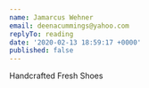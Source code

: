 ```yaml
---
name: Jamarcus Wehner
email: deenacummings@yahoo.com
replyTo: reading
date: '2020-02-13 18:59:17 +0000'
published: false
---
```


Handcrafted Fresh Shoes